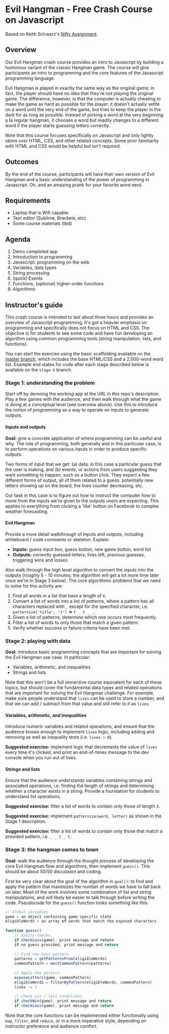 # Evil Hangman - Free Crash Course on Javascript
Based on Keith Schwarz's [Nifty Assignment](http://nifty.stanford.edu/2011/schwarz-evil-hangman/).

## Overview
Our Evil Hangman crash course provides an intro to Javascript by building a humorous variant of the classic Hangman game. The course will give participants an intro to programming and the core features of the Javascript programming language. 

Evil Hangman is played in exactly the same way as the original game; in fact, the player should have no idea that they're not playing the original game. The difference, however, is that the computer is actually cheating to make the game as hard as possible for the player: it doesn't actually settle on a word until the very end of the game, but tries to keep the player in the dark for as long as possible. Instead of picking a word at the very beginning a la regular hangman, it chooses a word but readily changes to a different word if the player starts guessing letters correctly.

Note that this course focuses specifically on Javascript and only lightly skims over HTML, CSS, and other related concepts. Some prior familiarity with HTML and CSS would be helpful but isn't required.

## Outcomes
By the end of the course, participants will have their own version of Evil Hangman and a basic understanding of the power of programming in Javascript. Oh, and an amazing prank for your favorite word nerd.

## Requirements
- Laptop that is Wifi capable.
- Text editor (Sublime, Brackets, etc)
- Some course materials (tbd)

## Agenda
1. Demo completed app
2. Introduction to programming
3. Javascript: programming on the web
4. Variables, data types
5. String processing
6. (quick) Events
7. Functions, (optional) higher-order functions
8. Algorithms

## Instructor's guide
This crash course is intended to last about three hours and provides an overview of Javascript programming. It's got a heavier emphasis on programming and specifically does not focus on HTML and CSS. The objective is for students to see some code and have fun developing an algorithm using common programming tools (string manipulation, lists, and functions).

You can start the exercise using the basic scaffolding available on the [master branch](https://github.com/anyweez/evil-hangman), which includes the base HTML/CSS and a 2,000-word word list. Example end states for code after each stage described below is available on the `stage-X` branch.

### Stage 1: understanding the problem
Start off by demoing the working app at the URL in this repo's description. Play a few games with the audience, and then walk through what
the game is doing at a conceptual level (see overview above). Use this to introduce the notion of *programming* as a way to operate on inputs
to generate outputs.

#### Inputs and outputs
**Goal:** give a concrete application of where programming can be useful and why. The role of programming, both generally and in this particular case, is to perform operations on various inputs in order to produce specific outputs.

Two forms of input that we get: (a) data, in this case a particular guess that the user is making, and (b) events, or actions from users suggesting they want something to happen, such as a button click. They expect a few different forms of output, all of them related to a guess: potentially new letters showing up on the board, the lives counter decreasing, etc.

Our task in this case is to figure out how to instruct the computer how to move from the inputs we're given to the outputs users are expecting. This applies to everything from clicking a 'like' button on Facebook to complex weather forecasting.

#### Evil Hangman
Provide a more detail walkthrough of inputs and outputs, including whiteboard / code comments or skeleton. Explain:

- **Inputs:** guess input box, guess button, new game button, word list
- **Outputs:** correctly guessed letters, lives left, previous guesses, triggering wins and losses

Also walk through the high level algorithm to convert the inputs into the outputs (roughly 5 - 10 minutes; the algorithm will get a lot more time later once we're in Stage 3 below). The core algorithmic problems that we need to solve for this activity are:

1. Find all words in a list that have a length of `X`.
2. Convert a list of words into a list of *patterns*, where a pattern has all characters replaced with `_` except for the specified character, i.e. `patternize('title', 't')` => `t _ t _ _`.
3. Given a list of patterns, determine which one occurs most frequently.
4. Filter a list of words to only those that match a given pattern.
5. Verify whether success or failure criteria have been met.

### Stage 2: playing with data
**Goal:** introduce basic programming concepts that are important for solving the Evil Hangman use case. In particular:

- Variables, arithmetic, and inequalities
- Strings and lists

Note that this won't be a full immersive course equivalent for each of these topics, but should cover the fundamental data types and related operations that are important for solving the Evil Hangman challenge. For example, make sure people understand that `lives` can be used to store a number, and that we can add / subtract from that value and still refer to it as `lives`.

#### Variables, arithmetic, and inequalities
Introduce numeric variables and related operations, and ensure that the audience knows enough to implement `lives` logic, including adding and removing as well as inequality tests (i.e. `lives > 0`).

**Suggested exercise:** implement logic that decrements the value of `lives` every time it's clicked, and print an end-of-times message to the dev console when you run out of lives.

#### Strings and lists
Ensure that the audience understands variables containing strings and associated operations, i.e. finding the length of strings and determining whether a character exists in a string. Provide a foundation for students to understand list operations.

**Suggested exercise:** filter a list of words to contain only those of length `X`.

**Suggested exercise:** implement `patternize(word, letter)` as shown in the Stage 1 description.

**Suggested exercise:** filter a list of words to contain only those that match a provided pattern, i.e. `_ _ t _ t`.

### Stage 3: the hangman comes to town
**Goal:** walk the audience through the thought process of developing the core Evil Hangman flow and algorithms, then implement `guess()`. This should be about 50/50 discussion and coding.

First be very clear about the goal of the algorithm in `goal()`: to find and apply the pattern that maximizes the number of words we have to fall back on later. Most of the work involves some combination of list and string manipulations, and will likely be easier to talk through before writing the code. Pseudocode for the `guess()` function looks something like this:
```javascript
// Global variables
game = an object containing game-specific state
eligibleWords = an array of words that match the exposed characters
    
function guess()
    // Sanity checks
    if checkLoss(game), print message and return
    if no guess provided, print message and return
    
    // Find the best pattern
    patterns = getPatternsFrom(eligibleWords)
    commonPattern = mostCommonPattern(patterns)
    
    // Apply the pattern
    exposeLetters(game, commonPattern)
    eligibleWords = filterByPattern(eligibleWords, commonPattern)
    lives -= 1
    
    // Check win / loss conditions
    if checkWin(game), print message and return
    if checkLoss(game), print message and return
```
Note that the core functions can be implemented either functionally using `map`, `filter`, and `reduce`, or in a more imperative style, depending on instructor preference and audience comfort.